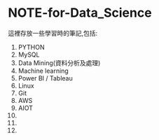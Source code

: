 # NOTE-for-Data_Science
這裡存放一些學習時的筆記,包括:

1. PYTHON
2. MySQL
3. Data Mining(資料分析及處理)
4. Machine learning
5. Power BI / Tableau
6. Linux
7. Git
8. AWS
9. AIOT
10. 
11. 
12.
